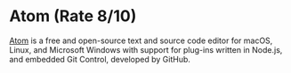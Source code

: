 # Atom (Rate 8/10)

[Atom](https://atom.io/) is a free and open-source text and source code editor for macOS, Linux, and Microsoft Windows with support for plug-ins written in Node.js, and embedded Git Control, developed by GitHub.